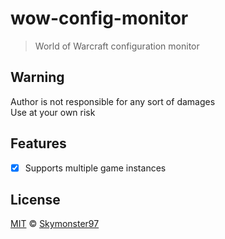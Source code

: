 # wow-config-monitor

> World of Warcraft configuration monitor

## Warning

Author is not responsible for any sort of damages\
Use at your own risk

## Features

- [x] Supports multiple game instances

## License

[MIT](LICENSE.md) © [Skymonster97](https://github.com/Skymonster97)
